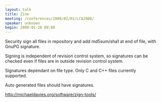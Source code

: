 ```yaml
---
layout: talk
title: Zine
meeting: /conferences/2008/02/02/LCA2008/
speaker: unknown
begin: 2008-01-28 09:00
---
```

Security sign all files in repository and add md5sum/sha1
at end of file, with GnuPG signature.

Signing is independent of revision control system, so signatures
can be checked even if files are in outside revision control system.

Signatures dependant on file type. Only C and C++ files currently
supported.

Auto generated files should have signatures.

<http://michaeldavies.org/software/zign-tools/>
